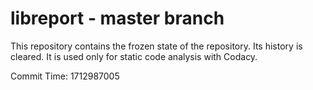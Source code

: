 # libreport - master branch

This repository contains the frozen state of the repository.
Its history is cleared. It is used only for static code
analysis with Codacy.

Commit Time: 1712987005